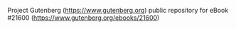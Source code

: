 Project Gutenberg (https://www.gutenberg.org) public repository for eBook #21600 (https://www.gutenberg.org/ebooks/21600)
